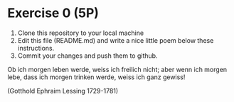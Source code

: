  # Exercise 0 (5P)

1) Clone this repository to your local machine
2) Edit this file (README.md) and write a nice little poem below these instructions.
3) Commit your changes and push them to github.

Ob ich morgen leben werde,
weiss ich freilich nicht;
aber wenn ich morgen lebe,
dass ich morgen trinken werde,
weiss ich ganz gewiss!

(Gotthold Ephraim Lessing 1729-1781)
